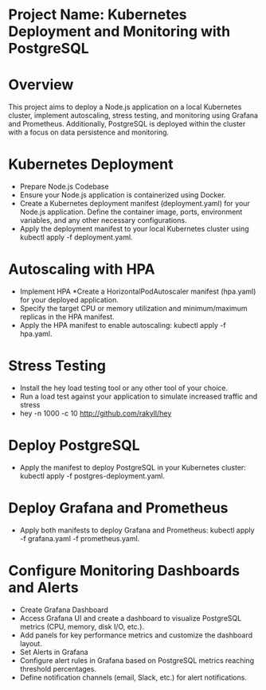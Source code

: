 # Project Name: Kubernetes Deployment and Monitoring with PostgreSQL #
# Overview
This project aims to deploy a Node.js application on a local Kubernetes cluster, implement autoscaling, stress testing, and monitoring using Grafana and Prometheus. Additionally, PostgreSQL is deployed within the cluster with a focus on data persistence and monitoring.

# Kubernetes Deployment
* Prepare Node.js Codebase
* Ensure your Node.js application is containerized using Docker.
* Create a Kubernetes deployment manifest (deployment.yaml) for your Node.js application. Define the container image, ports, environment variables, and any other necessary configurations.
* Apply the deployment manifest to your local Kubernetes cluster using kubectl apply -f deployment.yaml.

#  Autoscaling with HPA
* Implement HPA
*Create a HorizontalPodAutoscaler manifest (hpa.yaml) for your deployed application.
* Specify the target CPU or memory utilization and minimum/maximum replicas in the HPA manifest.
* Apply the HPA manifest to enable autoscaling: kubectl apply -f hpa.yaml.

# Stress Testing
* Install the hey load testing tool or any other tool of your choice.
* Run a load test against your application to simulate increased traffic and stress
* hey -n 1000 -c 10 http://github.com/rakyll/hey

# Deploy PostgreSQL
* Apply the manifest to deploy PostgreSQL in your Kubernetes cluster: kubectl apply -f postgres-deployment.yaml.

# Deploy Grafana and Prometheus

* Apply both manifests to deploy Grafana and Prometheus: kubectl apply -f grafana.yaml -f prometheus.yaml.

# Configure Monitoring Dashboards and Alerts
* Create Grafana Dashboard
* Access Grafana UI and create a dashboard to visualize PostgreSQL metrics (CPU, memory, disk I/O, etc.).
* Add panels for key performance metrics and customize the dashboard layout.
* Set Alerts in Grafana
* Configure alert rules in Grafana based on PostgreSQL metrics reaching threshold percentages.
* Define notification channels (email, Slack, etc.) for alert notifications.

